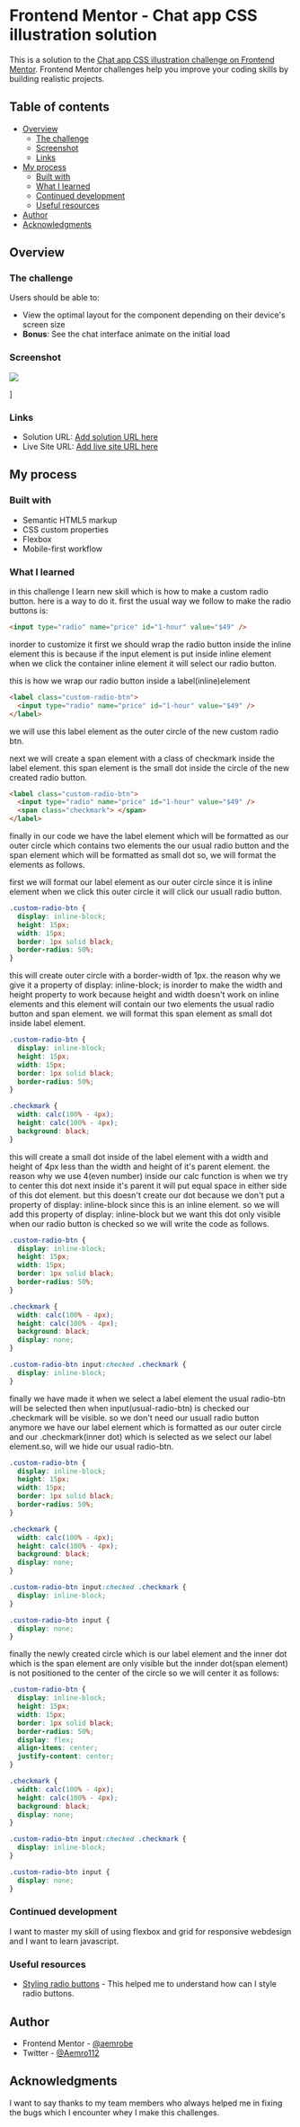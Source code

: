 # Frontend Mentor - Chat app CSS illustration solution

This is a solution to the [Chat app CSS illustration challenge on Frontend Mentor](https://www.frontendmentor.io/challenges/chat-app-css-illustration-O5auMkFqY). Frontend Mentor challenges help you improve your coding skills by building realistic projects.

## Table of contents

- [Overview](#overview)
  - [The challenge](#the-challenge)
  - [Screenshot](#screenshot)
  - [Links](#links)
- [My process](#my-process)
  - [Built with](#built-with)
  - [What I learned](#what-i-learned)
  - [Continued development](#continued-development)
  - [Useful resources](#useful-resources)
- [Author](#author)
- [Acknowledgments](#acknowledgments)

## Overview

### The challenge

Users should be able to:

- View the optimal layout for the component depending on their device's screen size
- **Bonus**: See the chat interface animate on the initial load

### Screenshot

![](./screenshot.jpg)

]

### Links

- Solution URL: [Add solution URL here](https://your-solution-url.com)
- Live Site URL: [Add live site URL here](https://your-live-site-url.com)

## My process

### Built with

- Semantic HTML5 markup
- CSS custom properties
- Flexbox
- Mobile-first workflow

### What I learned

in this challenge I learn new skill which is how to make a custom radio button. here is a way to do it.
first the usual way we follow to make the radio buttons is:

```html
<input type="radio" name="price" id="1-hour" value="$49" />
```

inorder to customize it first we should wrap the radio button inside the inline element this is because if the input element is put inside inline element when we click the container inline element it will select our radio button.

this is how we wrap our radio button inside a label(inline)element

```html
<label class="custom-radio-btn">
  <input type="radio" name="price" id="1-hour" value="$49" />
</label>
```

we will use this label element as the outer circle of the new custom radio btn.

next we will create a span element with a class of checkmark inside the label element. this span element is the small dot inside the circle of the new created radio button.

```html
<label class="custom-radio-btn">
  <input type="radio" name="price" id="1-hour" value="$49" />
  <span class="checkmark"> </span>
</label>
```

finally in our code we have the label element which will be formatted as our outer circle which contains two elements the our usual radio button and the span element which will be formatted as small dot so, we will format the elements as follows.

first we will format our label element as our outer circle since it is inline element when we click this outer circle it will click our usuall radio button.

```css
.custom-radio-btn {
  display: inline-block;
  height: 15px;
  width: 15px;
  border: 1px solid black;
  border-radius: 50%;
}
```

this will create outer circle with a border-width of 1px. the reason why we give it a property of display: inline-block; is inorder to make the width and height property to work because height and width doesn't work on inline elements and this element will contain our two elements the usual radio button and span element.
we will format this span element as small dot inside label element.

```css
.custom-radio-btn {
  display: inline-block;
  height: 15px;
  width: 15px;
  border: 1px solid black;
  border-radius: 50%;
}

.checkmark {
  width: calc(100% - 4px);
  height: calc(100% - 4px);
  background: black;
}
```

this will create a small dot inside of the label element with a width and height of 4px less than the width and height of it's parent element. the reason why we use 4(even number) inside our calc function is when we try to center this dot next inside it's parent it will put equal space in either side of this dot element. but this doesn't create our dot because we don't put a property of display: inline-block since this is an inline element. so we will add this property of display: inline-block but we want this dot only visible when our radio button is checked so we will write the code as follows.

```css
.custom-radio-btn {
  display: inline-block;
  height: 15px;
  width: 15px;
  border: 1px solid black;
  border-radius: 50%;
}

.checkmark {
  width: calc(100% - 4px);
  height: calc(100% - 4px);
  background: black;
  display: none;
}

.custom-radio-btn input:checked .checkmark {
  display: inline-block;
}
```

finally we have made it when we select a label element the usual radio-btn will be selected then when input(usual-radio-btn) is checked our .checkmark will be visible. so we don't need our usuall radio button anymore we have our label element which is formatted as our outer circle and our .checkmark(inner dot) which is selected as we select our label element.so, will we hide our usual radio-btn.

```css
.custom-radio-btn {
  display: inline-block;
  height: 15px;
  width: 15px;
  border: 1px solid black;
  border-radius: 50%;
}

.checkmark {
  width: calc(100% - 4px);
  height: calc(100% - 4px);
  background: black;
  display: none;
}

.custom-radio-btn input:checked .checkmark {
  display: inline-block;
}

.custom-radio-btn input {
  display: none;
}
```

finally the newly created circle which is our label element and the inner dot which is the span element are only visible but the innder dot(span element) is not positioned to the center of the circle so we will center it as follows:

```css
.custom-radio-btn {
  display: inline-block;
  height: 15px;
  width: 15px;
  border: 1px solid black;
  border-radius: 50%;
  display: flex;
  align-items: center;
  justify-content: center;
}

.checkmark {
  width: calc(100% - 4px);
  height: calc(100% - 4px);
  background: black;
  display: none;
}

.custom-radio-btn input:checked .checkmark {
  display: inline-block;
}

.custom-radio-btn input {
  display: none;
}
```

### Continued development

I want to master my skill of using flexbox and grid for responsive webdesign and I want to learn javascript.

### Useful resources

- [Styling radio buttons](https://youtu.be/MZq5zFSpUlo) - This helped me to understand how can I style radio buttons.

## Author

- Frontend Mentor - [@aemrobe](https://www.frontendmentor.io/profile/aemrobe)
- Twitter - [@Aemro112](https://www.twitter.com/Aemro112)

## Acknowledgments

I want to say thanks to my team members who always helped me in fixing the bugs which I encounter whey I make this challenges.
